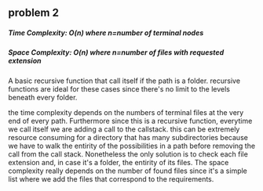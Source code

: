 
## problem 2
##### Time Complexity: O(n) where n=number of terminal nodes
##### Space Complexity: O(n) where n=number of files with requested extension

A basic recursive function that call itself if the path is a folder. recursive functions are ideal for these cases since there's no limit to the levels beneath every folder.

the time complexity depends on the numbers of terminal files at the very end of every path. Furthermore since this is a recursive function, everytime we call itself we are adding a call to the callstack. this can be extremely resource consuming for a directory that has many subdirectories because we have to walk the entirity of the possibilities in a path before removing the call from the call stack. Nonetheless the only solution is to check each file extension and, in case it's a folder, the entirity of its files.
The space complexity really depends on the number of found files since it's a simple list where we add the files that correspond to the requirements.